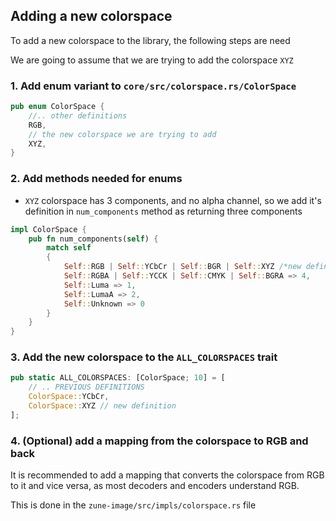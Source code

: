 ## Adding a new colorspace

To add a new colorspace to the library, the following steps are need

We are going to assume that we are trying to add the colorspace `XYZ`

### 1. Add enum variant to  `core/src/colorspace.rs/ColorSpace`

```Rust
pub enum ColorSpace {
    //.. other definitions
    RGB,
    // the new colorspace we are trying to add
    XYZ,
}
```

### 2. Add methods needed for enums

- `XYZ` colorspace has 3 components, and no alpha channel, so we add it's definition in `num_components` method as
  returning
  three components

```Rust
impl ColorSpace {
    pub fn num_components(self) {
        match self
        {
            Self::RGB | Self::YCbCr | Self::BGR | Self::XYZ /*new definition*/ => 3,
            Self::RGBA | Self::YCCK | Self::CMYK | Self::BGRA => 4,
            Self::Luma => 1,
            Self::LumaA => 2,
            Self::Unknown => 0
        }
    }
}
```

### 3. Add the new colorspace to the `ALL_COLORSPACES` trait

```Rust
pub static ALL_COLORSPACES: [ColorSpace; 10] = [
    // .. PREVIOUS DEFINITIONS
    ColorSpace::YCbCr,
    ColorSpace::XYZ // new definition
];
```

### 4. (Optional) add a mapping from the colorspace to RGB and back

It is recommended to add a mapping that converts the colorspace from RGB to it and vice versa, as most
decoders and encoders understand RGB.

This is done in the `zune-image/src/impls/colorspace.rs` file